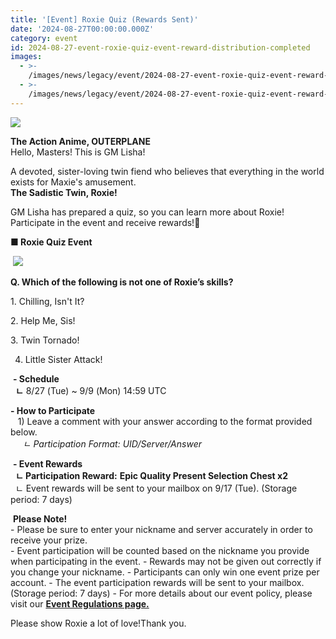 ```yaml
---
title: '[Event] Roxie Quiz (Rewards Sent)'
date: '2024-08-27T00:00:00.000Z'
category: event
id: 2024-08-27-event-roxie-quiz-event-reward-distribution-completed
images:
  - >-
    /images/news/legacy/event/2024-08-27-event-roxie-quiz-event-reward-distribution-completed/996a4561303a4c8eafe2961b2464cb1d.webp
  - >-
    /images/news/legacy/event/2024-08-27-event-roxie-quiz-event-reward-distribution-completed/682c354931e34573a54e4323b0e4a81a.webp
---
```


![](/images/news/legacy/event/2024-08-27-event-roxie-quiz-event-reward-distribution-completed/996a4561303a4c8eafe2961b2464cb1d.webp)  

**The Action Anime, OUTERPLANE**  
Hello, Masters! This is GM Lisha!

A devoted, sister-loving twin fiend who believes that everything in the world exists for Maxie's amusement.  
**The Sadistic Twin, Roxie!**

GM Lisha has prepared a quiz, so you can learn more about Roxie!     
Participate in the event and receive rewards!🎁

**■ Roxie Quiz Event**

 ![](/images/news/legacy/event/2024-08-27-event-roxie-quiz-event-reward-distribution-completed/682c354931e34573a54e4323b0e4a81a.webp)  

**Q. Which of the following is not one of Roxie’s skills?**

1\. Chilling, Isn't It?

2\. Help Me, Sis!

3\. Twin Tornado!

4) Little Sister Attack!

 **- Schedule**  
  **ㄴ** 8/27 (Tue) ~ 9/9 (Mon) 14:59 UTC  
  
**\- How to Participate**  
   1) Leave a comment with your answer according to the format provided below.  
     *ㄴ Participation Format:* *UID/Server/Answer*  
  
 **- Event Rewards**  
  **ㄴ Participation Reward:** **Epic Quality Present Selection Chest x2**  
  ㄴ Event rewards will be sent to your mailbox on 9/17 (Tue). (Storage period: 7 days)

  
 **Please Note!**  
\- Please be sure to enter your nickname and server accurately in order to receive your prize.  
\- Event participation will be counted based on the nickname you provide when participating in the event. - Rewards may not be given out correctly if you change your nickname. - Participants can only win one event prize per account. - The event participation rewards will be sent to your mailbox. (Storage period: 7 days) - For more details about our event policy, please visit our [**Event Regulations page.**](https://common.game.onstove.com/terms/index?gameType=MOBILE&termsType=8&langCode=en)  
  
Please show Roxie a lot of love!Thank you.
